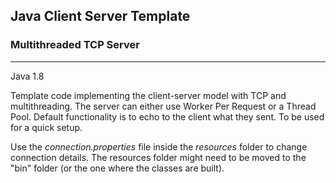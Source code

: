 ## Java Client Server Template
### Multithreaded TCP Server
___
Java 1.8

Template code implementing the client-server model with TCP and multithreading. The server can either use Worker Per Request or a Thread Pool. Default functionality is to echo to the client what they sent. To be used for a quick setup.

Use the *connection.properties* file inside the *resources* folder to change connection details. The resources folder might need to be moved to the "bin" folder (or the one where the classes are built).